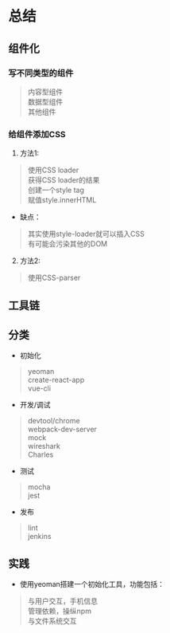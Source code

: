 # 总结

## 组件化

### 写不同类型的组件
> 内容型组件 <tab>  
> 数据型组件 <ListView>  
> 其他组件  

### 给组件添加CSS

1. 方法1:
> 使用CSS loader  
> 获得CSS loader的结果  
> 创建一个style tag  
> 赋值style.innerHTML   
* 缺点：
> 其实使用style-loader就可以插入CSS  
> 有可能会污染其他的DOM  

2. 方法2:
> 使用CSS-parser  

## 工具链

## 分类

* 初始化
> yeoman  
> create-react-app  
> vue-cli  
* 开发/调试
> devtool/chrome  
> webpack-dev-server  
> mock  
> wireshark  
> Charles  
* 测试
> mocha  
> jest  
* 发布
> lint  
> jenkins  

## 实践

* 使用yeoman搭建一个初始化工具，功能包括：
> 与用户交互，手机信息  
> 管理依赖，操纵npm  
> 与文件系统交互  



